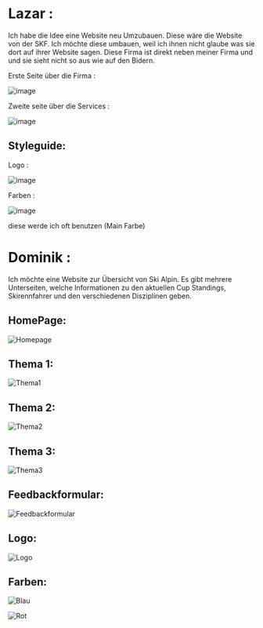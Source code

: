 # Lazar :
Ich habe die Idee eine Website neu Umzubauen. Diese wäre die Website von der SKF. Ich möchte diese umbauen, weil ich ihnen nicht glaube was sie dort auf ihrer Website sagen.
Diese Firma ist direkt neben meiner Firma und und sie sieht nicht so aus wie auf den Bidern.

Erste Seite über die Firma :

![image](https://github.com/user-attachments/assets/46c3fe10-f8f3-46a3-87d4-be0b95058e5f)

Zweite seite über die Services :

![image](https://github.com/user-attachments/assets/5f8bf2bc-ba3a-4e02-89ef-19eb9df396e1)

## Styleguide: 

Logo :

![image](https://github.com/user-attachments/assets/2117ce76-b557-40c2-97f8-169311ff4a58)


Farben : 

![image](https://github.com/user-attachments/assets/c55a7321-cdaa-47de-aec0-a86d5f9bb174)

diese werde ich oft benutzen (Main Farbe)

# Dominik :
Ich möchte eine Website zur Übersicht von Ski Alpin. Es gibt mehrere Unterseiten, welche Informationen zu den aktuellen Cup Standings, 
Skirennfahrer und den verschiedenen Disziplinen geben.

<h2>HomePage:</h2>

![Homepage](https://github.com/user-attachments/assets/eb9efd7c-4e20-4c05-83a5-a2b83c7d3067)


<h2>Thema 1:</h2>

![Thema1](https://github.com/user-attachments/assets/3256dff9-d757-4219-b3f9-48e19c6435b9)


<h2>Thema 2:</h2>

![Thema2](https://github.com/user-attachments/assets/516215d2-7c41-4d45-8f79-dcf5f81a2796)


<h2>Thema 3:</h2>

![Thema3](https://github.com/user-attachments/assets/d5d03056-c9e5-44b3-b74c-95ecec53123b)


<h2>Feedbackformular:</h2>

![Feedbackformular](https://github.com/user-attachments/assets/42e09d21-ce2c-4840-9020-0186ddba7731)


<h2>Logo:</h2>

![Logo](https://github.com/user-attachments/assets/03a6df9d-a221-4e8a-80d5-2a25da36c4fa)


<h2>Farben:</h2>

![Blau](https://github.com/user-attachments/assets/064331d6-f2d5-40e9-b29e-b17a59f0c5f5)

![Rot](https://github.com/user-attachments/assets/901e9037-36fb-456d-8ff4-e50607d0a255)